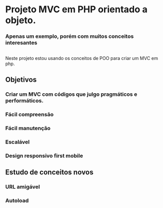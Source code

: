 # Projeto MVC em PHP orientado a objeto.


### Apenas um exemplo, porém com muitos conceitos interesantes

##

Neste projeto estou usando os conceitos de POO para criar um MVC em php.

##

## Objetivos

### Criar um MVC com códigos que julgo pragmáticos e performáticos.

### Fácil compreensão

### Fácil manutenção 

### Escalável

### Design responsivo first mobile

##

## Estudo de conceitos novos

### URL amigável
### Autoload

##
